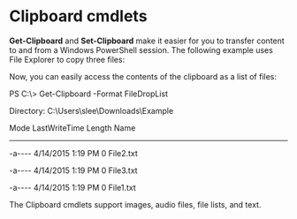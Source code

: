 # Clipboard cmdlets
**Get-Clipboard** and **Set-Clipboard** make it easier for you to transfer content to and from a Windows PowerShell session. The following example uses File Explorer to copy three files:

Now, you can easily access the contents of the clipboard as a list of files:

PS C:\\&gt; Get-Clipboard -Format FileDropList

Directory: C:\\Users\\slee\\Downloads\\Example

Mode LastWriteTime Length Name

---- ------------- ------ ----

-a---- 4/14/2015 1:19 PM 0 File2.txt

-a---- 4/14/2015 1:19 PM 0 File3.txt

-a---- 4/14/2015 1:19 PM 0 File1.txt

The Clipboard cmdlets support images, audio files, file lists, and text.
